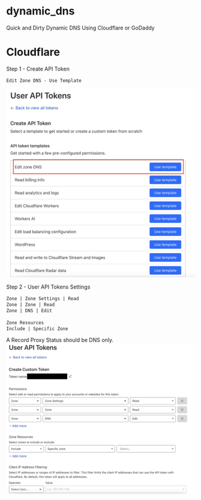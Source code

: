# dynamic_dns
Quick and Dirty Dynamic DNS Using Cloudflare or GoDaddy

# Cloudflare

Step 1 - Create API Token
    
    Edit Zone DNS - Use Template
![Alt text](images/Cloudflare-DDNS-1.png?raw=true "Cloudflare Dynamic DNS - DNS Key")

Step 2 - User API Tokens Settings
    
    Zone | Zone Settings | Read
    Zone | Zone | Read
    Zone | DNS | Edit

    Zone Resources
    Include | Specific Zone

A Record Proxy Status should be DNS only.
![Alt text](images/Cloudflare-DDNS-2.png?raw=true "Cloudflare Dynamic DNS - Zone Settings")
